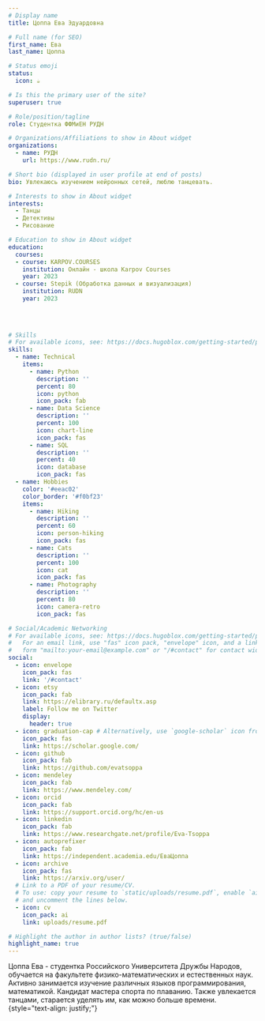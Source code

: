 ```yaml
---
# Display name
title: Цоппа Ева Эдуардовна

# Full name (for SEO)
first_name: Ева
last_name: Цоппа

# Status emoji
status:
  icon: ☕️

# Is this the primary user of the site?
superuser: true

# Role/position/tagline
role: Студентка ФФМиЕН РУДН

# Organizations/Affiliations to show in About widget
organizations:
  - name: РУДН
    url: https://www.rudn.ru/

# Short bio (displayed in user profile at end of posts)
bio: Увлекаюсь изучением нейронных сетей, люблю танцевать.

# Interests to show in About widget
interests:
  - Танцы
  - Детективы
  - Рисование

# Education to show in About widget
education:
  courses:
  - course: KARPOV.COURSES
    institution: Онлайн - школа Karpov Courses
    year: 2023
  - course: Stepik (Обработка данных и визуализация)
    institution: RUDN
    year: 2023
    
 
      

# Skills
# For available icons, see: https://docs.hugoblox.com/getting-started/page-builder/#icons
skills:
  - name: Technical
    items:
      - name: Python
        description: ''
        percent: 80
        icon: python
        icon_pack: fab
      - name: Data Science
        description: ''
        percent: 100
        icon: chart-line
        icon_pack: fas
      - name: SQL
        description: ''
        percent: 40
        icon: database
        icon_pack: fas
  - name: Hobbies
    color: '#eeac02'
    color_border: '#f0bf23'
    items:
      - name: Hiking
        description: ''
        percent: 60
        icon: person-hiking
        icon_pack: fas
      - name: Cats
        description: ''
        percent: 100
        icon: cat
        icon_pack: fas
      - name: Photography
        description: ''
        percent: 80
        icon: camera-retro
        icon_pack: fas

# Social/Academic Networking
# For available icons, see: https://docs.hugoblox.com/getting-started/page-builder/#icons
#   For an email link, use "fas" icon pack, "envelope" icon, and a link in the
#   form "mailto:your-email@example.com" or "/#contact" for contact widget.
social:
  - icon: envelope
    icon_pack: fas
    link: '/#contact'
  - icon: etsy
    icon_pack: fab
    link: https://elibrary.ru/defaultx.asp
    label: Follow me on Twitter
    display:
      header: true
  - icon: graduation-cap # Alternatively, use `google-scholar` icon from `ai` icon pack
    icon_pack: fas
    link: https://scholar.google.com/
  - icon: github
    icon_pack: fab
    link: https://github.com/evatsoppa
  - icon: mendeley
    icon_pack: fab
    link: https://www.mendeley.com/
  - icon: orcid
    icon_pack: fab
    link: https://support.orcid.org/hc/en-us
  - icon: linkedin
    icon_pack: fab
    link: https://www.researchgate.net/profile/Eva-Tsoppa
  - icon: autoprefixer
    icon_pack: fab
    link: https://independent.academia.edu/ЕваЦоппа
  - icon: archive
    icon_pack: fas
    link: https://arxiv.org/user/
  # Link to a PDF of your resume/CV.
  # To use: copy your resume to `static/uploads/resume.pdf`, enable `ai` icons in `params.yaml`,
  # and uncomment the lines below.
  - icon: cv
    icon_pack: ai
    link: uploads/resume.pdf

# Highlight the author in author lists? (true/false)
highlight_name: true
---
```


Цоппа Ева - студентка Российского Университета Дружбы Народов, обучается на факультете физико-математических и естественных наук. Активно занимается изучение различных языков программирования, математикой. Кандидат мастера спорта по плаванию. Также увлекается танцами, старается уделять им, как можно больше времени.
{style="text-align: justify;"}
